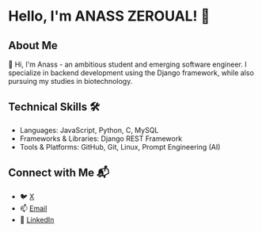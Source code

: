   # Hello, I'm ANASS ZEROUAL! 🚀

## About Me
👋 Hi, I'm Anass - an ambitious student and emerging software engineer. I specialize in backend development using the Django framework, while also pursuing my studies in biotechnology.

## Technical Skills 🛠️
* Languages: JavaScript, Python, C, MySQL
* Frameworks & Libraries: Django REST Framework
* Tools & Platforms: GitHub, Git, Linux, Prompt Engineering (AI)







## Connect with Me 📬
* 🐦 [X](https://x.com/xSSanDev) 
* 📫 [Email](xssanass@gmail.com)
* 🔗 [LinkedIn](https://www.linkedin.com/in/anass-zeroual-b248841b5/)
 
